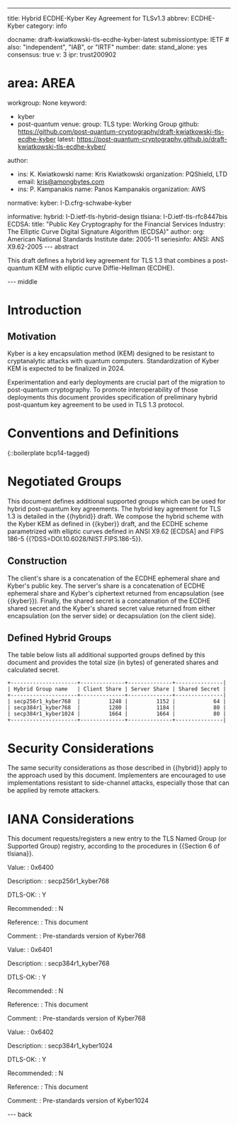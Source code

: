 ---
title: Hybrid ECDHE-Kyber Key Agreement for TLSv1.3
abbrev: ECDHE-Kyber
category: info

docname: draft-kwiatkowski-tls-ecdhe-kyber-latest
submissiontype: IETF  # also: "independent", "IAB", or "IRTF"
number:
date:
stand_alone: yes
consensus: true
v: 3
ipr: trust200902
# area: AREA
workgroup: None
keyword:
 - kyber
 - post-quantum
venue:
  group: TLS
  type: Working Group
  github: https://github.com/post-quantum-cryptography/draft-kwiatkowski-tls-ecdhe-kyber
  latest: https://post-quantum-cryptography.github.io/draft-kwiatkowski-tls-ecdhe-kyber/

author:
  - ins: K. Kwiatkowski
    name: Kris Kwiatkowski
    organization: PQShield, LTD
    email: kris@amongbytes.com
  - ins: P. Kampanakis
    name: Panos Kampanakis
    organization: AWS

normative:
  kyber: I-D.cfrg-schwabe-kyber

informative:
  hybrid: I-D.ietf-tls-hybrid-design
  tlsiana: I-D.ietf-tls-rfc8447bis
  ECDSA:
       title: "Public Key Cryptography for the Financial Services Industry: The Elliptic Curve Digital Signature Algorithm (ECDSA)"
       author:
         org: American National Standards Institute
       date: 2005-11
       seriesinfo:
         ANSI: ANS X9.62-2005
--- abstract

This draft defines a hybrid key agreement for TLS 1.3 that combines
a post-quantum KEM with elliptic curve Diffie-Hellman (ECDHE).

--- middle

# Introduction

## Motivation
Kyber is a key encapsulation method (KEM) designed to be resistant to cryptanalytic attacks with quantum computers. Standardization of Kyber KEM is expected to be finalized in 2024.

Experimentation and early deployments are crucial part of the migration to post-quantum cryptography. To promote interoperability of those deployments this document provides specification of preliminary hybrid post-quantum key agreement to be used in TLS 1.3 protocol.


# Conventions and Definitions

{::boilerplate bcp14-tagged}

# Negotiated Groups

This document defines additional supported groups which can be used for hybrid post-quantum key agreements. The hybrid key agreement for TLS 1.3 is detailed in the {{hybrid}} draft. We compose the hybrid scheme with the Kyber KEM as defined in {{kyber}} draft, and the ECDHE scheme parametrized with elliptic curves defined in ANSI X9.62 [ECDSA] and FIPS 186-5 {{?DSS=DOI.10.6028/NIST.FIPS.186-5}}.

## Construction

The client's share is a concatenation of the ECDHE ephemeral share and Kyber's
public key. The server's share is a concatenation of ECDHE ephemeral share and
Kyber's ciphertext returned from encapsulation (see {{kyber}}). Finally, the shared secret is a concatenation of the ECDHE shared secret and the Kyber's shared secret value returned from either encapsulation (on the server side) or decapsulation (on the client side).

## Defined Hybrid Groups

The table below lists all additional supported groups defined by this document and provides the total size (in bytes) of generated shares and calculated secret.

~~~
+---------------------+--------------+--------------+---------------|
| Hybrid Group name   | Client Share | Server Share | Shared Secret |
+---------------------+--------------+--------------+---------------|
| secp256r1_kyber768  |         1248 |         1152 |            64 |
| secp384r1_kyber768  |         1280 |         1184 |            80 |
| secp384r1_kyber1024 |         1664 |         1664 |            80 |
+---------------------+--------------+--------------+---------------|
~~~

# Security Considerations

The same security considerations as those described in {{hybrid}} apply to the approach used by this document.
Implementers are encouraged to use implementations resistant to side-channel attacks, especially those that can be applied by remote attackers.

# IANA Considerations

This document requests/registers a new entry to the TLS Named Group
 (or Supported Group) registry, according to the procedures in
 {{Section 6 of tlsiana}}.

 Value:
 : 0x6400

 Description:
 : secp256r1_kyber768

 DTLS-OK:
 : Y

 Recommended:
 : N

 Reference:
 : This document

 Comment:
 : Pre-standards version of Kyber768


 Value:
 : 0x6401

 Description:
 : secp384r1_kyber768

 DTLS-OK:
 : Y

 Recommended:
 : N

 Reference:
 : This document

 Comment:
 : Pre-standards version of Kyber768

 Value:
 : 0x6402

 Description:
 : secp384r1_kyber1024

 DTLS-OK:
 : Y

 Recommended:
 : N

 Reference:
 : This document

 Comment:
 : Pre-standards version of Kyber1024


--- back
